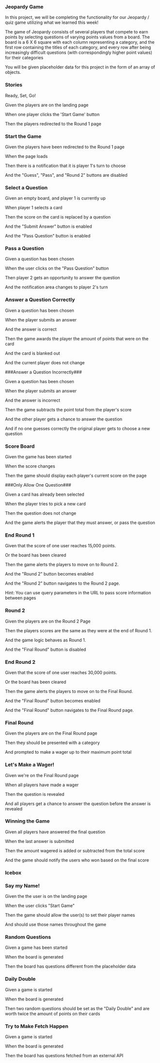 ### Jeopardy Game ###

In this project, we will be completing the functionality for our Jeopardy / quiz game utilizing what we learned this week!

The game of Jeopardy consists of several players that compete to earn points by selecting questions of varying points values from a board. The board is a 6 X 6 square with each column representing a category, and the first row containing the titles of each category, and every row after being increasingly difficult questions (with correspondingly higher point values) for their categories

You will be given placeholder data for this project in the form of an array of objects.

### Stories ###

Ready, Set, Go!

Given the players are on the landing page

When one player clicks the 'Start Game' button

Then the players redirected to the Round 1 page

### Start the Game ###

Given the players have been redirected to the Round 1 page

When the page loads

Then there is a notification that it is player 1's turn to choose

And the "Guess", "Pass", and "Round 2" buttons are disabled

### Select a Question ###

Given an empty board, and player 1 is currently up

When player 1 selects a card

Then the score on the card is replaced by a question

And the "Submit Answer" button is enabled

And the "Pass Question" button is enabled

### Pass a Question ###

Given a question has been chosen

When the user clicks on the "Pass Question" button

Then player 2 gets an opportunity to answer the question

And the notification area changes to player 2's turn

### Answer a Question Correctly ###

Given a question has been chosen

When the player submits an answer

And the answer is correct

Then the game awards the player the amount of points that were on the card

And the card is blanked out

And the current player does not change

###Answer a Question Incorrectly###

Given a question has been chosen

When the player submits an answer

And the answer is incorrect

Then the game subtracts the point total from the player's score

And the other player gets a chance to answer the question

And if no one guesses correctly the original player gets to choose a new question

### Score Board ###

Given the game has been started

When the score changes

Then the game should display each player's current score on the page

###Only Allow One Question###

Given a card has already been selected

When the player tries to pick a new card

Then the question does not change

And the game alerts the player that they must answer, or pass the question

### End Round 1 ###

Given that the score of one user reaches 15,000 points.

Or the board has been cleared

Then the game alerts the players to move on to Round 2.

And the "Round 2" button becomes enabled

And the "Round 2" button navigates to the Round 2 page.

Hint: You can use query parameters in the URL to pass score information between pages

### Round 2 ###

Given the players are on the Round 2 Page

Then the players scores are the same as they were at the end of Round 1.

And the game logic behaves as Round 1.

And the "Final Round" button is disabled

### End Round 2 ###

Given that the score of one user reaches 30,000 points.

Or the board has been cleared

Then the game alerts the players to move on to the Final Round.

And the "Final Round" button becomes enabled

And the "Final Round" button navigates to the Final Round page.

### Final Round ###

Given the players are on the Final Round page

Then they should be presented with a category

And prompted to make a wager up to their maximum point total

### Let's Make a Wager! ###

Given we're on the Final Round page

When all players have made a wager

Then the question is revealed

And all players get a chance to answer the question before the answer is revealed

### Winning the Game ###

Given all players have answered the final question

When the last answer is submitted

Then the amount wagered is added or subtracted from the total score

And the game should notify the users who won based on the final score

### Icebox ###

 ### Say my Name! ###

Given the the user is on the landing page

When the user clicks "Start Game"

Then the game should allow the user(s) to set their player names

And should use those names throughout the game

 ### Random Questions ###

Given a game has been started

When the board is generated

Then the board has questions different from the placeholder data

 ### Daily Double ###

Given a game is started

When the board is generated

Then two random questions should be set as the "Daily Double" and are worth twice the amount of points on their cards

 ### Try to Make Fetch Happen ###

Given a game is started

When the board is generated

Then the board has questions fetched from an external API